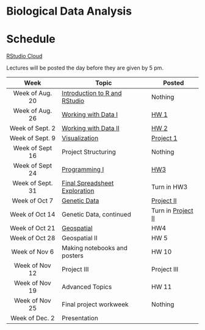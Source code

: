 # Biological Data Analysis

# Schedule

[RStudio Cloud](https://rstudio.cloud/spaces/27172/projects)  

Lectures will be posted the day before they are given by 5 pm.


| Week | Topic | Posted |
|:-------:|---------------|--------------------------------|
| Week of Aug. 20 | [Introduction to R and RStudio](https://biologicaldataanalysis2019.github.io/2019/articles/01_Getting_Started_with_R.html) | Nothing |
| Week of Aug. 26 | [Working with Data I](https://biologicaldataanalysis2019.github.io/2019/articles/02_Starting_with_Data.html) | [HW 1](https://biologicaldataanalysis2019.github.io/2019/articles/homeworks/HomeworkOne.html) |
| Week of Sept. 2 | [Working with Data II](https://biologicaldataanalysis2019.github.io/2019/articles/03_Manipulating_Data.html) | [HW 2](https://biologicaldataanalysis2019.github.io/2019/articles/homeworks/HomeworkTwo.html) |
| Week of Sept. 9 | [Visualization](https://biologicaldataanalysis2019.github.io/2019/articles/04-plotting.html)  | [Project 1](https://github.com/BiologicalDataAnalysis2019/2019/blob/master/projects/project_one/ProjectOneUndergrads.Rmd) |
| Week of Sept 16 | Project Structuring | Nothing |
| Week of Sept 24 | [Programming I](https://biologicaldataanalysis2019.github.io/2019/articles/06_Exploration_Setup.html) | [HW3](https://biologicaldataanalysis2019.github.io/2019/articles/homeworks/HomeworkThree.html) |
| Week of Sept. 31 | [Final Spreadsheet Exploration](https://biologicaldataanalysis2019.github.io/2019/articles/07_Exploration_Hands_On.html)| Turn in HW3 |
| Week of Oct 7 | [Genetic Data](https://biologicaldataanalysis2019.github.io/2019/articles/08_Tree_of_life.html') | [Project II](https://biologicaldataanalysis2019.github.io/2019/articles/homeworks/project_two/project_two.html) |
| Week of Oct 14 | Genetic Data, continued | Turn in [Project II](https://biologicaldataanalysis2019.github.io/2019/articles/homeworks/project_two/project_two.html) |
| Week of Oct 21 | [Geospatial](https://biologicaldataanalysis2019.github.io/2019/articles/09_GBIF_and_Location.html)  | HW4 |
| Week of Oct 28 | Geospatial II | HW 5 |
| Week of Nov 6 | Making notebooks and posters | HW 10 | 
| Week of Nov 12 | Project III | Project III |
| Week of Nov 19 | Advanced Topics | HW 11 |
| Week of Nov 25 | Final project workweek | Nothing |
| Week of Dec. 2 | Presentation ||
